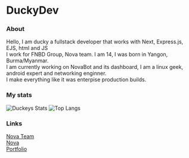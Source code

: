 # DuckyDev

### About
Hello, I am ducky a fullstack developer that works with Next, Express.js, EJS, html and JS <br />
I work for FNBD Group, Nova team. I am 14, I was born in Yangon, Burma/Myanmar. <br />
I am currently working on NovaBot and its dashboard, I am a linux geek, android expert and networking enginner. <br />
I make everything like it was enterpise production builds.<br />

### My stats
  
![Duckeys Stats](https://github-readme-stats.vercel.app/api?username=duckytutorials&show_icons=true&theme=material-palenight)
![Top Langs](https://github-readme-stats.vercel.app/api/top-langs/?username=duckytutorials&langs_count=3&theme=material-palenight)<br />

### Links
[Nova Team](https://github.com/nova-develoment-team)<br />
[Nova](https://dashboard.novabot.eu.org)<br />
[Portfolio](https://myportfolio.nova-team.repl.co)<br />
